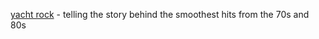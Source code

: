 ---
layout: post
wordpress_id: 72
wordpress_url: http://noesbueno.com/?p=72
date: '2006-02-10 17:28:08 -0600'
date_gmt: '2006-02-10 22:28:08 -0600'
body: |
  <p><a href="http://www.channel101.com/shows/show.php?show_id=152">yacht rock</a>  -  telling the story behind the smoothest hits from the 70s and 80s</p>
---